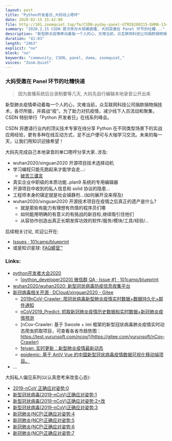```yaml
---
layout: post
title: "Python开发者日,大妈线上嗯哼"
date: 2020-02-15 15:42:00 
file: http://101.zoomquiet.top/fm/CSDN-pyday-panel-GTM20200215-DAMA-134749.mp3
summary: "2020.2.15 CSDN 首次举办大规模直播, 大妈受邀在 Panel 环节的吐糟..."
description: "新型肺炎疫情牵动着每一个人的心，灾难当前，众互联网科技公司捐款捐物捐技术，各尽所能，并肩战“疫”。为了助力对抗疫情，减少线下人员流动和聚集，CSDN 特别举行「Python 开发者日」在线系列峰会。我们将邀请行业内的顶尖技术专家在线分享 Python 在不同类型场景下的实战应用经验，更有多种在线互动方式，足不出户便可与大咖学习交流。未来的每一天，让我们用知识迎接希望！大妈先完成自己本地录音的单口嗯哼分享大家..."
duration: "41:03" 
length: "2463"
explicit: "no" 
block: "no" 
keywords: "community, CSDN, panel, dama, zoomquiet,"
voices: "Zoom.Quiet"
---
```


### 大妈受邀在 Panel 环节的吐糟快递
> 因为直播系统后台录制要等几天, 大妈先自行编辑本地录音公开出来

新型肺炎疫情牵动着每一个人的心，灾难当前，众互联网科技公司捐款捐物捐技术，各尽所能，并肩战“疫”。为了助力对抗疫情，减少线下人员流动和聚集，CSDN 特别举行「Python 开发者日」在线系列峰会。

CSDN 将邀请行业内的顶尖技术专家在线分享 Python 在不同类型场景下的实战应用经验，更有多种在线互动方式，足不出户便可与大咖学习交流。未来的每一天，让我们用知识迎接希望！


大妈先完成自己本地录音的单口嗯哼分享大家..涉及:

- wuhan2020/xinguan2020 开源项目技术选择动机
- 学习编程只能先跑起来才能学会走...:
    + [破苦三谶言](https://youtu.be/HGaD661z3ng) 
- 真实企业中职级的本质功能..plan9 系统的专用编辑器
- 开源项目中收到的私人信息和 solid 协议的隐患...
- 工程师本身的镇定就是社会镇静剂...(如何展开没来得及)
- wuhan2020/xinguan2020 开源技术项目在疫情之后真正的遗产是什么?
    + 就是那些有能力有理想有热情的程序员们哪
    + 如何能用明确的有意义的有挑战的新目标,继续吸引住他们
    + 从容协作创造出真正长期发挥功效的软件/服务/模块/工具/经验/...


后续相关讨论, 欢迎公开在:

- [Issues · 101camp/blueprint](https://github.com/101camp/blueprint/issues) 
- 或是知识星球: [FAQ蟒营™](https://t.zsxq.com/iaIEQ3N)


### Links: 

- [python开发者大会2020](https://bss.csdn.net/m/topic/python_developer2020)  
    + [\[python\_developer2020\] 微信群 QA · Issue \#1 · 101camp/blueprint](https://github.com/101camp/blueprint/issues/1)
- [wuhan2020/wuhan2020: 新型冠状病毒防疫信息收集平台](https://github.com/wuhan2020/wuhan2020)
- [新冠病毒相关开源 · DCloud/xinguan2020 - Gitee](https://gitee.com/dcloud/xinguan2020/blob/master/README.md)
    + [2019nCoV-Crawler: 爬冠状病毒新型肺炎疫情实时数据+数据持久化+邮件通知](https://gitee.com/TicsmycL/nCoV_Crawler2019)
    + [nCoV2019_Predict: 抓取新冠肺炎疫情历史数据和实时数据+新冠肺炎疫情预测](https://gitee.com/fenge21/nCoV2019_Predict)
    + [nCov-Crawler: 基于 Swoole + imi 框架的新型冠状病毒肺炎疫情实时动态爬虫抓取项目，可查看各省市趋势图：https://test.yurunsoft.com/ncov/](https://gitee.com/yurunsoft/nCov-Crawler)
    + [feiyan: 实时更新：新型肺炎疫情最新动态](https://gitee.com/smallweigit/feiyan)
    + [epidemic: 基于 AntV Vue 的中国新型冠状病毒疫情数据可视化移动端项目。](https://gitee.com/guangzan/epidemic)
- ...

大妈私人偏见系列(以认真思考来改变心态):

- [2019-nCoV 正确应对姿势:0](https://mp.weixin.qq.com/s/xd3IfF92QnscD3SFsz9Ibg)
- [新型冠状病毒(2019-nCoV)正确应对姿势:1](https://mp.weixin.qq.com/s/EuE_MDaudS4bE0p0p5rE_g)
- [新型冠状病毒(2019-nCoV)正确应对姿势:2+改](https://mp.weixin.qq.com/s/PvtOAdTZipsafuCAwj2JVQ)
- [新型冠状病毒(2019-nCoV)正确应对姿势:3](https://mp.weixin.qq.com/s/KbucFWXryqVYaX6dh4npWw)
- [新冠肺炎(NCP)正确应对姿势:4](https://mp.weixin.qq.com/s/SRaO0dO4hVnWuTGAGMRHpA)
- [新冠肺炎(NCP)正确应对姿势:5](https://mp.weixin.qq.com/s/ZPHbdvrqwXjNBhr9b-elJA)
- [新冠肺炎(NCP)正确应对姿势:6](https://mp.weixin.qq.com/s/vwmNiLQRHFji1UYlhcuvMQ)
- [新冠肺炎(NCP)正确应对姿势:7](https://mp.weixin.qq.com/s/EgiOutO3Ru1lDACzQ2zlIQ)

 
